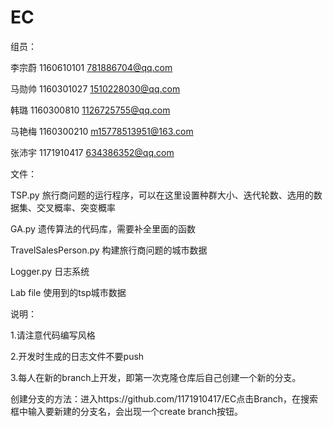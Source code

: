 # EC

组员：

李宗蔚 1160610101 781886704@qq.com

马勋帅 1160301027 1510228030@qq.com

韩璐   1160300810 1126725755@qq.com

马艳梅 1160300210 m15778513951@163.com

张沛宇 1171910417 634386352@qq.com

文件：

TSP.py 旅行商问题的运行程序，可以在这里设置种群大小、迭代轮数、选用的数据集、交叉概率、突变概率

GA.py  遗传算法的代码库，需要补全里面的函数

TravelSalesPerson.py  构建旅行商问题的城市数据

Logger.py  日志系统

Lab file  使用到的tsp城市数据


说明：

1.请注意代码编写风格

2.开发时生成的日志文件不要push

3.每人在新的branch上开发，即第一次克隆仓库后自己创建一个新的分支。

创建分支的方法：进入https://github.com/1171910417/EC点击Branch，在搜索框中输入要新建的分支名，会出现一个create branch按钮。
